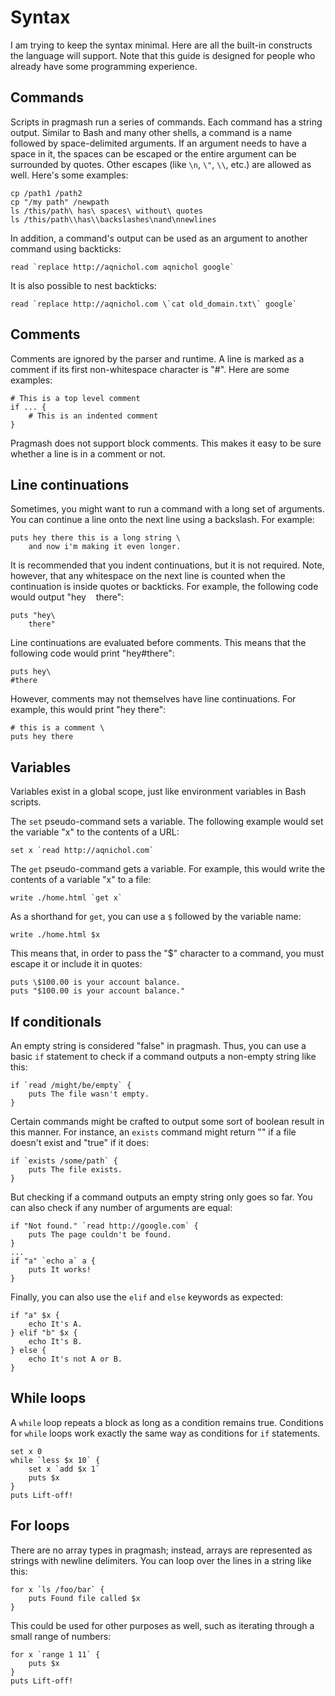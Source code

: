 # Syntax

I am trying to keep the syntax minimal. Here are all the built-in constructs the language will support. Note that this guide is designed for people who already have some programming experience.

## Commands

Scripts in pragmash run a series of commands. Each command has a string output. Similar to Bash and many other shells, a command is a name followed by space-delimited arguments. If an argument needs to have a space in it, the spaces can be escaped or the entire argument can be surrounded by quotes. Other escapes (like `\n`, `\"`, `\\`, etc.) are allowed as well. Here's some examples:

    cp /path1 /path2
    cp "/my path" /newpath
    ls /this/path\ has\ spaces\ without\ quotes
    ls /this/path\\has\\backslashes\nand\nnewlines

In addition, a command's output can be used as an argument to another command using backticks:

    read `replace http://aqnichol.com aqnichol google`

It is also possible to nest backticks:

    read `replace http://aqnichol.com \`cat old_domain.txt\` google`

## Comments

Comments are ignored by the parser and runtime. A line is marked as a comment if its first non-whitespace character is "#". Here are some examples:

    # This is a top level comment
    if ... {
        # This is an indented comment
    }

Pragmash does not support block comments. This makes it easy to be sure whether a line is in a comment or not.

## Line continuations

Sometimes, you might want to run a command with a long set of arguments. You can continue a line onto the next line using a backslash. For example:

    puts hey there this is a long string \
        and now i'm making it even longer.

It is recommended that you indent continuations, but it is not required. Note, however, that any whitespace on the next line is counted when the continuation is inside quotes or backticks. For example, the following code would output "hey&nbsp;&nbsp;&nbsp;&nbsp;there":

    puts "hey\
        there"

Line continuations are evaluated before comments. This means that the following code would print "hey#there":

    puts hey\
    #there

However, comments may not themselves have line continuations. For example, this would print "hey there":

    # this is a comment \
    puts hey there

## Variables

Variables exist in a global scope, just like environment variables in Bash scripts.

The `set` pseudo-command sets a variable. The following example would set the variable "x" to the contents of a URL:

    set x `read http://aqnichol.com`

The `get` pseudo-command gets a variable. For example, this would write the contents of a variable "x" to a file:

    write ./home.html `get x`

As a shorthand for `get`, you can use a `$` followed by the variable name:

    write ./home.html $x

This means that, in order to pass the "$" character to a command, you must escape it or include it in quotes:

    puts \$100.00 is your account balance.
    puts "$100.00 is your account balance."

## If conditionals

An empty string is considered "false" in pragmash. Thus, you can use a basic `if` statement to check if a command outputs a non-empty string like this:

    if `read /might/be/empty` {
        puts The file wasn't empty.
    }

Certain commands might be crafted to output some sort of boolean result in this manner. For instance, an `exists` command might return "" if a file doesn't exist and "true" if it does:

    if `exists /some/path` {
        puts The file exists.
    }

But checking if a command outputs an empty string only goes so far. You can also check if any number of arguments are equal:

    if "Not found." `read http://google.com` {
        puts The page couldn't be found.
    }
    ...
    if "a" `echo a` a {
        puts It works!
    }

Finally, you can also use the `elif` and `else` keywords as expected:

    if "a" $x {
        echo It's A.
    } elif "b" $x {
        echo It's B.
    } else {
        echo It's not A or B.
    }

## While loops

A `while` loop repeats a block as long as a condition remains true. Conditions for `while` loops work exactly the same way as conditions for `if` statements.

    set x 0
    while `less $x 10` {
        set x `add $x 1`
        puts $x
    }
    puts Lift-off!

## For loops

There are no array types in pragmash; instead, arrays are represented as strings with newline delimiters. You can loop over the lines in a string like this:

    for x `ls /foo/bar` {
        puts Found file called $x
    }

This could be used for other purposes as well, such as iterating through a small range of numbers:

    for x `range 1 11` {
        puts $x
    }
    puts Lift-off!
